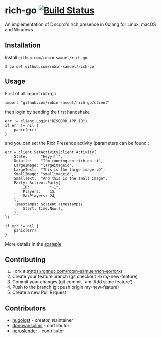 # rich-go [![Build Status](https://travis-ci.org/hugolgst/rich-go.svg?branch=master)](https://travis-ci.org/hugolgst/rich-go)

An implementation of Discord's rich presence in Golang for Linux, macOS and Windows

## Installation

Install `github.com/robin-samuel/rich-go`:

```
$ go get github.com/robin-samuel/rich-go
```

## Usage

First of all import rich-go

```golang
import "github.com/robin-samuel/rich-go/client"
```

then login by sending the first handshake

```golang
err := client.Login("DISCORD_APP_ID")
if err != nil {
	panic(err)
}
```

and you can set the Rich Presence activity (parameters can be found :

```golang
err = client.SetActivity(client.Activity{
	State:      "Heyy!!!",
	Details:    "I'm running on rich-go :)",
	LargeImage: "largeimageid",
	LargeText:  "This is the large image :D",
	SmallImage: "smallimageid",
	SmallText:  "And this is the small image",
	Party: &client.Party{
		ID:         "-1",
		Players:    15,
		MaxPlayers: 24,
	},
	Timestamps: &client.Timestamps{
		Start: time.Now(),
	},
})

if err != nil {
	panic(err)
}
```

More details in the [example](https://github.com/ananagame/rich-go/blob/master/example/main.go)

## Contributing

1. Fork it (https://github.com/robin-samuel/rich-go/fork)
2. Create your feature branch (git checkout -b my-new-feature)
3. Commit your changes (git commit -am 'Add some feature')
4. Push to the branch (git push origin my-new-feature)
5. Create a new Pull Request

## Contributors

- [hugolgst](https://github.com/robin-samuel) - creator, maintainer
- [donovansolms](https://github.com/donovansolms) - contributor
- [heroslender](https://github.com/heroslender) - contributor
